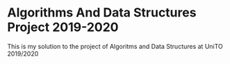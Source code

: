 # Algorithms And Data Structures Project 2019-2020
This is my solution to the project of Algoritms and Data Structures at UniTO 2019/2020
